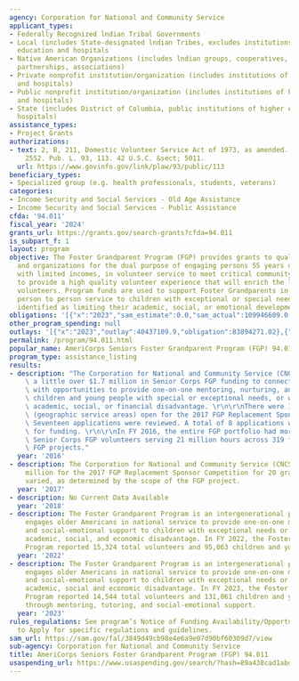 ```yaml
---
agency: Corporation for National and Community Service
applicant_types:
- Federally Recognized lndian Tribal Governments
- Local (includes State-designated lndian Tribes, excludes institutions of higher
  education and hospitals
- Native American Organizations (includes lndian groups, cooperatives, corporations,
  partnerships, associations)
- Private nonprofit institution/organization (includes institutions of higher education
  and hospitals)
- Public nonprofit institution/organization (includes institutions of higher education
  and hospitals)
- State (includes District of Columbia, public institutions of higher education and
  hospitals)
assistance_types:
- Project Grants
authorizations:
- text: 2, B, 211, Domestic Volunteer Service Act of 1973, as amended.. 45 CFR Part
    2552. Pub. L. 93, 113. 42 U.S.C. &sect; 5011.
  url: https://www.govinfo.gov/link/plaw/93/public/113
beneficiary_types:
- Specialized group (e.g. health professionals, students, veterans)
categories:
- Income Security and Social Services - Old Age Assistance
- Income Security and Social Services - Public Assistance
cfda: '94.011'
fiscal_year: '2024'
grants_url: https://grants.gov/search-grants?cfda=94.011
is_subpart_f: 1
layout: program
objective: The Foster Grandparent Program (FGP) provides grants to qualified agencies
  and organizations for the dual purpose of engaging persons 55 years of age or older,
  with limited incomes, in volunteer service to meet critical community needs; and
  to provide a high quality volunteer experience that will enrich the lives of the
  volunteers. Program funds are used to support Foster Grandparents in providing supportive,
  person to person service to children with exceptional or special needs or in circumstances
  identified as limiting their academic, social, or emotional development.
obligations: '[{"x":"2023","sam_estimate":0.0,"sam_actual":109946609.0,"usa_spending_actual":85248768.03},{"x":"2024","sam_estimate":0.0,"sam_actual":103953325.0,"usa_spending_actual":93434076.28},{"x":"2025","sam_estimate":0.0,"sam_actual":103953325.0,"usa_spending_actual":0.0}]'
other_program_spending: null
outlays: '[{"x":"2023","outlay":40437109.9,"obligation":83894271.02},{"x":"2024","outlay":2631547.83,"obligation":37746716.1},{"x":"2025","outlay":0.0,"obligation":0.0}]'
permalink: /program/94.011.html
popular_name: AmeriCorps Seniors Foster Grandparent Program (FGP) 94.011
program_type: assistance_listing
results:
- description: "The Corporation for National and Community Service (CNCS) awarded\
    \ a little over $1.7 million in Senior Corps FGP funding to connect FGP volunteers\
    \ with opportunities to provide one-on-one mentoring, nurturing, and support to\
    \ children and young people with special or exceptional needs, or who are at an\
    \ academic, social, or financial disadvantage. \r\n\r\nThere were 16 funding opportunities\
    \ (geographic service areas) open for the 2017 FGP Replacement Sponsor Competition.\
    \ Seventeen applications were reviewed. A total of 8 applications were awarded\
    \ for funding. \r\n\r\nIn FY 2016, the entire FGP portfolio had more than 25,000\
    \ Senior Corps FGP volunteers serving 21 million hours across 319 federally-funded\
    \ FGP projects."
  year: '2016'
- description: The Corporation for National and Community Service (CNCS) awarded $4.4
    million for the 2017 FGP Replacement Sponsor Competition for 20 grants. The awards
    varied, as determined by the scope of the FGP project.
  year: '2017'
- description: No Current Data Available
  year: '2018'
- description: The Foster Grandparent Program is an intergenerational program that
    engages older Americans in national service to provide one-on-one mentoring, tutoring,
    and social-emotional support to children with exceptional needs or who have an
    academic, social, and economic disadvantage. In FY 2022, the Foster Grandparent
    Program reported 15,324 total volunteers and 95,063 children and youth served.
  year: '2022'
- description: The Foster Grandparent Program is an intergenerational program that
    engages older Americans in national service to provide one-on-one mentoring, tutoring,
    and social-emotional support to children with exceptional needs or who have an
    academic, social and economic disadvantage. In FY 2023, the Foster Grandparent
    Program reported 14,544 total volunteers and 131,061 children and youth engaged
    through mentoring, tutoring, and social-emotional support.
  year: '2023'
rules_regulations: See program’s Notice of Funding Availability/Opportunity or Invitation
  to Apply for specific regulations and guidelines.
sam_url: https://sam.gov/fal/3849d49cb98e4e6a9e07d90bf60309d7/view
sub-agency: Corporation for National and Community Service
title: AmeriCorps Seniors Foster Grandparent Program (FGP) 94.011
usaspending_url: https://www.usaspending.gov/search/?hash=89a438cad1abd75e621bd32bcf8486c3
---
```

